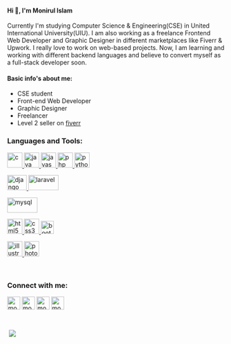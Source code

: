<h4>Hi 👋, I'm Monirul Islam</h4>
<p>Currently I'm studying Computer Science & Engineering(CSE) in United International University(UIU). I am also working as a freelance Frontend Web Developer and Graphic Designer in different marketplaces like Fiverr & Upwork. I really love to work on web-based projects. Now, I am learning and working with different backend languages and believe to convert myself as a full-stack developer soon.</p>

<h4 align="left">Basic info's about me:</h4>
<ul>
  <li> CSE student </li>
  <li> Front-end Web Developer </li>
  <li> Graphic Designer </li>
  <li> Freelancer </li>
  <li> Level 2 seller on <a href="https://www.fiverr.com/monirshojib09" target="_blank"> fiverr </a> </li>
</ul>


<h3 align="left">Languages and Tools:</h3>
<p align="left">

<a href="https://www.cprogramming.com/" target="_blank"> <img src="https://github.com/monirshojib/monirshojib/blob/main/icons/c.png" alt="c" width="35" height="35"/> </a>
<a href="https://www.java.com" target="_blank"> <img src="https://github.com/monirshojib/monirshojib/blob/main/icons/java.png" alt="java" width="35" height="35"/> </a>
<a href="https://developer.mozilla.org/en-US/docs/Web/JavaScript" target="_blank"> <img src="https://github.com/monirshojib/monirshojib/blob/main/icons/javascript.png" alt="javascript" width="35" height="35"/> </a>
<a href="https://www.php.net" target="_blank"> <img src="https://github.com/monirshojib/monirshojib/blob/main/icons/php.png" alt="php" width="35" height="35"/> </a>
<a href="https://www.python.org" target="_blank"> <img src="https://github.com/monirshojib/monirshojib/blob/main/icons/python.png" alt="python" width="35" height="35"/> </a> <br>


<a href="https://www.djangoproject.com/" target="_blank"> <img src="https://github.com/monirshojib/monirshojib/blob/main/icons/django.png" alt="django" width="45" height="35"/> </a> 
<a href="https://laravel.com/" target="_blank"> <img src="https://github.com/monirshojib/monirshojib/blob/main/icons/laravel.png" alt="laravel" width="70" height="35"/> </a> <br>



<a href="https://www.mysql.com/" target="_blank"> <img src="https://github.com/monirshojib/monirshojib/blob/main/icons/mysql.png" alt="mysql" width="70" height="35"/> </a> <br>


<a href="https://www.w3.org/html/" target="_blank"> <img src="https://github.com/monirshojib/monirshojib/blob/main/icons/html5.png" alt="html5" width="35" height="35"/> </a>
<a href="https://www.w3schools.com/css/" target="_blank"> <img src="https://github.com/monirshojib/monirshojib/blob/main/icons/css3.png" alt="css3" width="35" height="35"/> </a>
<a href="https://getbootstrap.com" target="_blank"> <img src="https://github.com/monirshojib/monirshojib/blob/main/icons/bootstrap.png" alt="bootstrap" width="30" height="30"/> </a> <br>


<a href="https://www.adobe.com/in/products/illustrator.html" target="_blank"> <img src="https://github.com/monirshojib/monirshojib/blob/main/icons/ai.png" alt="illustrator" width="35" height="35"/> </a>
<a href="https://www.photoshop.com/en" target="_blank"> <img src="https://github.com/monirshojib/monirshojib/blob/main/icons/ps.png" alt="photoshop" width="35" height="35"/> </a> 

</p> <br>


<h3 align="left">Connect with me:</h3>
<p align="left">
<a href="https://twitter.com/monirshojib09" target="blank"><img align="center" src="https://cdn.jsdelivr.net/npm/simple-icons@3.0.1/icons/twitter.svg" alt="monirshojib09" height="30" width="30" /></a>
<a href="https://linkedin.com/in/monirshojib09" target="blank"><img align="center" src="https://cdn.jsdelivr.net/npm/simple-icons@3.0.1/icons/linkedin.svg" alt="monirshojib09" height="30" width="30" /></a>
<a href="https://fb.com/monirshojib09" target="blank"><img align="center" src="https://cdn.jsdelivr.net/npm/simple-icons@3.0.1/icons/facebook.svg" alt="monirshojib09" height="30" width="30" /></a>
<a href="https://instagram.com/monirshojib09" target="blank"><img align="center" src="https://cdn.jsdelivr.net/npm/simple-icons@3.0.1/icons/instagram.svg" alt="monirshojib09" height="30" width="30" /></a>
</p> <br>

<p>&nbsp;<img align="center" src="https://github-readme-stats.vercel.app/api?username=islam-monirul&show_icons=true&title_color=F2346B&icon_color=F2346B&text_color=ffffff&bg_color=151515" /></p>
